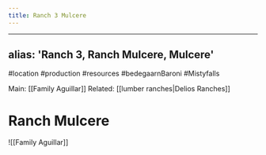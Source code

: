 ---title: Ranch 3 Mulcere---
---
alias: 'Ranch 3, Ranch Mulcere, Mulcere'
---
#location #production #resources #bedegaarnBaroni #Mistyfalls 

Main: [[Family Aguillar]]
Related: [[lumber ranches|Delios Ranches]]

# Ranch Mulcere
![[Family Aguillar]]

